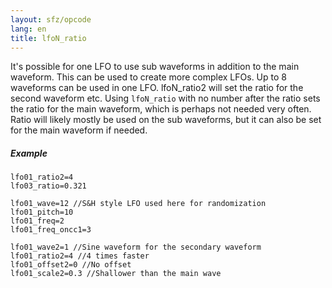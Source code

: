 ```yaml
---
layout: sfz/opcode
lang: en
title: lfoN_ratio
---
```

It's possible for one LFO to use sub waveforms in addition to the main waveform.
This can be used to create more complex LFOs.
Up to 8 waveforms can be used in one LFO.
lfoN_ratio2 will set the ratio for the second waveform etc.
Using `lfoN_ratio` with no number after the ratio sets the ratio
for the main waveform, which is perhaps not needed very often.
Ratio will likely mostly be used on the sub waveforms,
but it can also be set for the main waveform if needed.

##### Example

```
lfo01_ratio2=4
lfo03_ratio=0.321
```

```
lfo01_wave=12 //S&H style LFO used here for randomization
lfo01_pitch=10
lfo01_freq=2
lfo01_freq_oncc1=3

lfo01_wave2=1 //Sine waveform for the secondary waveform
lfo01_ratio2=4 //4 times faster
lfo01_offset2=0 //No offset
lfo01_scale2=0.3 //Shallower than the main wave
```
